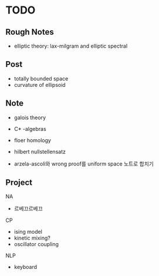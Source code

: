 # TODO

## Rough Notes
- elliptic theory: lax-milgram and elliptic spectral


## Post
- totally bounded space
- curvature of ellipsoid

## Note
- galois theory
- C* -algebras
- floer homology
- hilbert nullstellensatz

- arzela-ascoli와 wrong proof를 uniform space 노트로 합치기




## Project
NA
- 르베끄르베끄

CP
- ising model
- kinetic mixing?
- oscillator coupling

NLP
- keyboard
